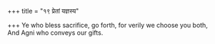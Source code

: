 +++
title = "१९ प्रेतां यज्ञस्य"

+++
Ye who bless sacrifice, go forth, for verily we choose you both,  
     And Agni who conveys our gifts.